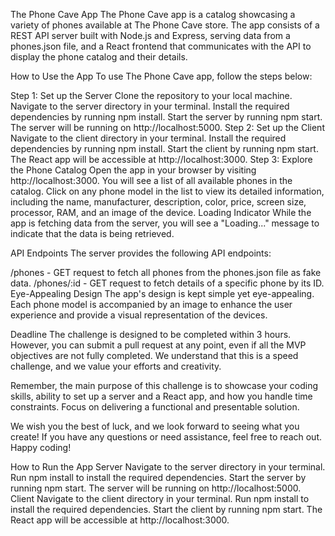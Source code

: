 The Phone Cave App
The Phone Cave app is a catalog showcasing a variety of phones available at The Phone Cave store. The app consists of a REST API server built with Node.js and Express, serving data from a phones.json file, and a React frontend that communicates with the API to display the phone catalog and their details.

How to Use the App
To use The Phone Cave app, follow the steps below:

Step 1: Set up the Server
Clone the repository to your local machine.
Navigate to the server directory in your terminal.
Install the required dependencies by running npm install.
Start the server by running npm start.
The server will be running on http://localhost:5000.
Step 2: Set up the Client
Navigate to the client directory in your terminal.
Install the required dependencies by running npm install.
Start the client by running npm start.
The React app will be accessible at http://localhost:3000.
Step 3: Explore the Phone Catalog
Open the app in your browser by visiting http://localhost:3000.
You will see a list of all available phones in the catalog.
Click on any phone model in the list to view its detailed information, including the name, manufacturer, description, color, price, screen size, processor, RAM, and an image of the device.
Loading Indicator
While the app is fetching data from the server, you will see a "Loading..." message to indicate that the data is being retrieved.

API Endpoints
The server provides the following API endpoints:

/phones - GET request to fetch all phones from the phones.json file as fake data.
/phones/:id - GET request to fetch details of a specific phone by its ID.
Eye-Appealing Design
The app's design is kept simple yet eye-appealing. Each phone model is accompanied by an image to enhance the user experience and provide a visual representation of the devices.

Deadline
The challenge is designed to be completed within 3 hours. However, you can submit a pull request at any point, even if all the MVP objectives are not fully completed. We understand that this is a speed challenge, and we value your efforts and creativity.

Remember, the main purpose of this challenge is to showcase your coding skills, ability to set up a server and a React app, and how you handle time constraints. Focus on delivering a functional and presentable solution.

We wish you the best of luck, and we look forward to seeing what you create! If you have any questions or need assistance, feel free to reach out. Happy coding!

How to Run the App
Server
Navigate to the server directory in your terminal.
Run npm install to install the required dependencies.
Start the server by running npm start.
The server will be running on http://localhost:5000.
Client
Navigate to the client directory in your terminal.
Run npm install to install the required dependencies.
Start the client by running npm start.
The React app will be accessible at http://localhost:3000.




